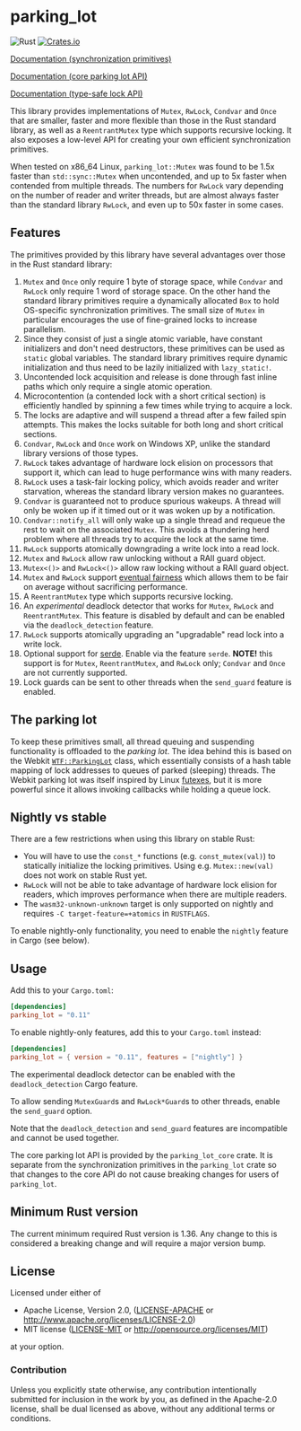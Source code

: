 parking_lot
============

![Rust](https://github.com/Amanieu/parking_lot/workflows/Rust/badge.svg)
[![Crates.io](https://img.shields.io/crates/v/parking_lot.svg)](https://crates.io/crates/parking_lot)

[Documentation (synchronization primitives)](https://docs.rs/parking_lot/)

[Documentation (core parking lot API)](https://docs.rs/parking_lot_core/)

[Documentation (type-safe lock API)](https://docs.rs/lock_api/)

This library provides implementations of `Mutex`, `RwLock`, `Condvar` and
`Once` that are smaller, faster and more flexible than those in the Rust
standard library, as well as a `ReentrantMutex` type which supports recursive
locking. It also exposes a low-level API for creating your own efficient
synchronization primitives.

When tested on x86_64 Linux, `parking_lot::Mutex` was found to be 1.5x
faster than `std::sync::Mutex` when uncontended, and up to 5x faster when
contended from multiple threads. The numbers for `RwLock` vary depending on
the number of reader and writer threads, but are almost always faster than
the standard library `RwLock`, and even up to 50x faster in some cases.

## Features

The primitives provided by this library have several advantages over those
in the Rust standard library:

1. `Mutex` and `Once` only require 1 byte of storage space, while `Condvar`
   and `RwLock` only require 1 word of storage space. On the other hand the
   standard library primitives require a dynamically allocated `Box` to hold
   OS-specific synchronization primitives. The small size of `Mutex` in
   particular encourages the use of fine-grained locks to increase
   parallelism.
2. Since they consist of just a single atomic variable, have constant
   initializers and don't need destructors, these primitives can be used as
   `static` global variables. The standard library primitives require
   dynamic initialization and thus need to be lazily initialized with
   `lazy_static!`.
3. Uncontended lock acquisition and release is done through fast inline
   paths which only require a single atomic operation.
4. Microcontention (a contended lock with a short critical section) is
   efficiently handled by spinning a few times while trying to acquire a
   lock.
5. The locks are adaptive and will suspend a thread after a few failed spin
   attempts. This makes the locks suitable for both long and short critical
   sections.
6. `Condvar`, `RwLock` and `Once` work on Windows XP, unlike the standard
   library versions of those types.
7. `RwLock` takes advantage of hardware lock elision on processors that
   support it, which can lead to huge performance wins with many readers.
8. `RwLock` uses a task-fair locking policy, which avoids reader and writer
   starvation, whereas the standard library version makes no guarantees.
9. `Condvar` is guaranteed not to produce spurious wakeups. A thread will
    only be woken up if it timed out or it was woken up by a notification.
10. `Condvar::notify_all` will only wake up a single thread and requeue the
    rest to wait on the associated `Mutex`. This avoids a thundering herd
    problem where all threads try to acquire the lock at the same time.
11. `RwLock` supports atomically downgrading a write lock into a read lock.
12. `Mutex` and `RwLock` allow raw unlocking without a RAII guard object.
13. `Mutex<()>` and `RwLock<()>` allow raw locking without a RAII guard
    object.
14. `Mutex` and `RwLock` support [eventual fairness](https://trac.webkit.org/changeset/203350)
    which allows them to be fair on average without sacrificing performance.
15. A `ReentrantMutex` type which supports recursive locking.
16. An *experimental* deadlock detector that works for `Mutex`,
    `RwLock` and `ReentrantMutex`. This feature is disabled by default and
    can be enabled via the `deadlock_detection` feature.
17. `RwLock` supports atomically upgrading an "upgradable" read lock into a
    write lock.
18. Optional support for [serde](https://docs.serde.rs/serde/).  Enable via the
    feature `serde`.  **NOTE!** this support is for `Mutex`, `ReentrantMutex`,
    and `RwLock` only; `Condvar` and `Once` are not currently supported.
19. Lock guards can be sent to other threads when the `send_guard` feature is
    enabled.

## The parking lot

To keep these primitives small, all thread queuing and suspending
functionality is offloaded to the *parking lot*. The idea behind this is
based on the Webkit [`WTF::ParkingLot`](https://webkit.org/blog/6161/locking-in-webkit/)
class, which essentially consists of a hash table mapping of lock addresses
to queues of parked (sleeping) threads. The Webkit parking lot was itself
inspired by Linux [futexes](http://man7.org/linux/man-pages/man2/futex.2.html),
but it is more powerful since it allows invoking callbacks while holding a queue
lock.

## Nightly vs stable

There are a few restrictions when using this library on stable Rust:

- You will have to use the `const_*` functions (e.g. `const_mutex(val)`) to
  statically initialize the locking primitives. Using e.g. `Mutex::new(val)`
  does not work on stable Rust yet.
- `RwLock` will not be able to take advantage of hardware lock elision for
  readers, which improves performance when there are multiple readers.
- The `wasm32-unknown-unknown` target is only supported on nightly and requires
  `-C target-feature=+atomics` in `RUSTFLAGS`.

To enable nightly-only functionality, you need to enable the `nightly` feature
in Cargo (see below).

## Usage

Add this to your `Cargo.toml`:

```toml
[dependencies]
parking_lot = "0.11"
```

To enable nightly-only features, add this to your `Cargo.toml` instead:

```toml
[dependencies]
parking_lot = { version = "0.11", features = ["nightly"] }
```

The experimental deadlock detector can be enabled with the
`deadlock_detection` Cargo feature.

To allow sending `MutexGuard`s and `RwLock*Guard`s to other threads, enable the
`send_guard` option.

Note that the `deadlock_detection` and `send_guard` features are incompatible
and cannot be used together.

The core parking lot API is provided by the `parking_lot_core` crate. It is
separate from the synchronization primitives in the `parking_lot` crate so that
changes to the core API do not cause breaking changes for users of `parking_lot`.

## Minimum Rust version

The current minimum required Rust version is 1.36. Any change to this is
considered a breaking change and will require a major version bump.

## License

Licensed under either of

 * Apache License, Version 2.0, ([LICENSE-APACHE](LICENSE-APACHE) or http://www.apache.org/licenses/LICENSE-2.0)
 * MIT license ([LICENSE-MIT](LICENSE-MIT) or http://opensource.org/licenses/MIT)

at your option.

### Contribution

Unless you explicitly state otherwise, any contribution intentionally submitted
for inclusion in the work by you, as defined in the Apache-2.0 license, shall be dual licensed as above, without any
additional terms or conditions.
